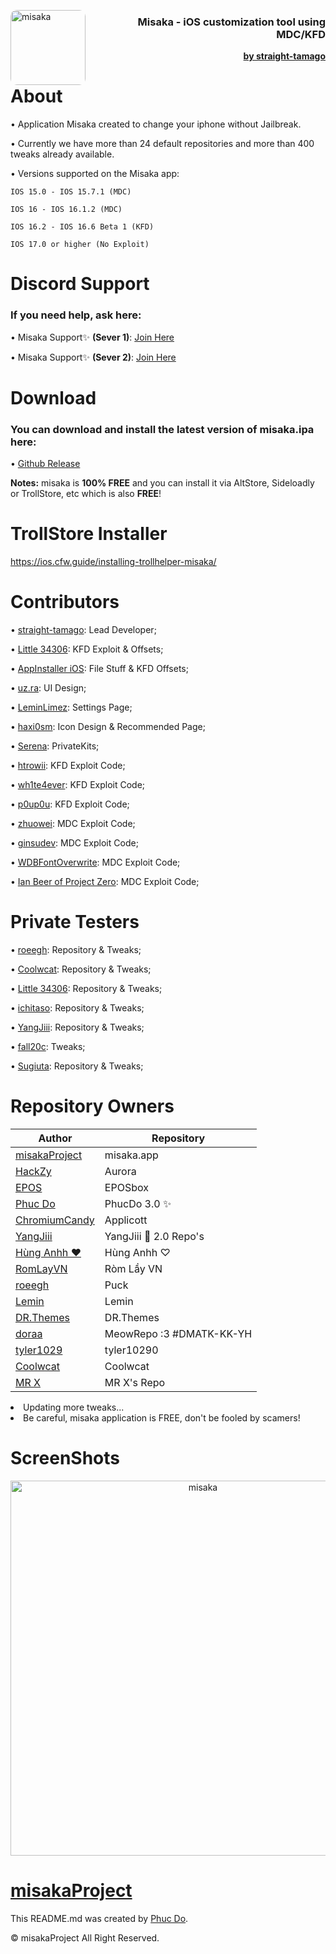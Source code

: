 <p align="left">
  <img align="left" height="120" src="https://cdn.discordapp.com/attachments/1157757093097521162/1181224754993184848/App_Store-removebg-preview.png" alt="misaka" style="float: left; border-radius: 10px;"/>
</p>
<h3 align="right">Misaka - iOS customization tool using MDC/KFD</h3> 
<div class="clear"></div>

<p  align="right" >
  <strong><a href="https://bento.me/straight-tamago">by straight-tamago</a></strong>
</p>
<div class="clear"></div>

#
About
======

• Application Misaka created to change your iphone without Jailbreak.

• Currently we have more than 24 default repositories and more than 400 tweaks already available.

• Versions supported on the Misaka app:

    IOS 15.0 - IOS 15.7.1 (MDC)

    IOS 16 - IOS 16.1.2 (MDC)

    IOS 16.2 - IOS 16.6 Beta 1 (KFD)

    IOS 17.0 or higher (No Exploit)

Discord Support
=======
<h3>If you need help, ask here:</h3>

• Misaka Support✨ **(Sever 1)**: [Join Here](https://discord.gg/KSExeZVAGX)

• Misaka Support✨ **(Sever 2)**: [Join Here](https://discord.gg/mVrPxY3X6W)

Download
======
<h3>You can download and install the latest version of misaka.ipa here: </h3>

• [Github Release](https://github.com/straight-tamago/misaka/releases/latest)

**Notes:** misaka is **100% FREE** and you can install it via AltStore, Sideloadly or TrollStore, etc which is also **FREE**!


TrollStore Installer
======
https://ios.cfw.guide/installing-trollhelper-misaka/

Contributors
======
• [straight-tamago](https://twitter.com/straight_tamago): Lead Developer;

• [Little 34306](https://twitter.com/Little_34306): KFD Exploit & Offsets;

• [AppInstaller iOS](https://twitter.com/AppInstalleriOS): File Stuff & KFD Offsets;

• [uz.ra](https://twitter.com/ChromiumCandy): UI Design;

• [LeminLimez](https://twitter.com/LeminLimez): Settings Page;

• [haxi0sm](https://twitter.com/haxi0sm): Icon Design & Recommended Page;

• [Serena](https://twitter.com/CoreSerena): PrivateKits;

• [htrowii](https://twitter.com/htrowii): KFD Exploit Code;

• [wh1te4ever](https://twitter.com/wh1te4ever): KFD Exploit Code;

• [p0up0u](https://twitter.com/_p0up0u_): KFD Exploit Code;

• [zhuowei](https://twitter.com/zhuowei): MDC Exploit Code;

• [ginsudev](https://twitter.com/ginsudev): MDC Exploit Code;

• [WDBFontOverwrite](https://github.com/ginsudev/CVE-2022-46689): MDC Exploit Code;

• [Ian Beer of Project Zero](https://twitter.com/i41nbeer): MDC Exploit Code;

Private Testers
=====

• [roeegh](https://twitter.com/roeegh): Repository & Tweaks;

• [Coolwcat](https://twitter.com/coolwcat): Repository & Tweaks;

• [Little 34306](https://twitter.com/Little_34306): Repository & Tweaks;

• [ichitaso](https://twitter.com/ichitaso): Repository & Tweaks;

• [YangJiii](https://twitter.com/duongduong0908): Repository & Tweaks;

• [fall20c](https://twitter.com/fall20c): Tweaks;

• [Sugiuta](https://twitter.com/sugiuta): Repository & Tweaks;

Repository Owners
======
| Author | Repository |
| --- | --- |
| [misakaProject](https://discord.gg/KSExeZVAGX) | misaka.app |
| [HackZy](https://twitter.com/hackzy01) | Aurora |
| [EPOS](https://twitter.com/RealEPOS) | EPOSbox |
| [Phuc Do](https://twitter.com/dobabaophuc) | PhucDo 3.0 ✨ |
| [ChromiumCandy](https://twitter.com/ChromiumCandy) | Applicott |
| [YangJiii](https://twitter.com/duongduong0908) | YangJiii 🍉 2.0 Repo's |
| [Hùng Anhh ❤️](https://www.facebook.com/profile.php?id=100013250296791&mibextid=LQQJ4d) | Hùng Anhh ♡ |
| [RomLayVN](https://t.me/romlayvn) | Ròm Lầy VN |
| [roeegh](https://twitter.com/roeegh) | Puck |
| [Lemin](https://github.com/leminlimez) | Lemin |
| [DR.Themes](https://x.com/UAE_AD1001) | DR.Themes |
| [doraa](https://twitter.com/d0ra727) | MeowRepo :3 #DMATK-KK-YH |
| [tyler1029](https://discord.gg/bbJAqj7np5) | tyler10290 |
| [Coolwcat](https://twitter.com/coolwcat) | Coolwcat |
| [MR X](https://twitter.com/mattiaskl) | MR X's Repo |


 <li>Updating more tweaks...</li>
 <li>Be careful, misaka application is FREE, don't be fooled by scamers!</li>

ScreenShots
==========

<p align="center">
  <img src="https://media.discordapp.net/attachments/1157757093097521162/1181245992822128640/out.png" alt="misaka" width="MISAKA" height="600"/>
</p>

[misakaProject](https://straight-tamago.github.io/misaka/Misaka/)
=============
This README.md was created by [Phuc Do](https://twitter.com/dobabaophuc). 

© misakaProject All Right Reserved.
